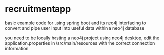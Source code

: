 # recruitmentapp

basic example code for using spring boot and its neo4j interfacing to convert and pipe user input into useful data within a neo4j database

you need to be locally hosting a neo4j project using neo4j desktop, edit the application.properties in /src/main/resources with the correct connection information

